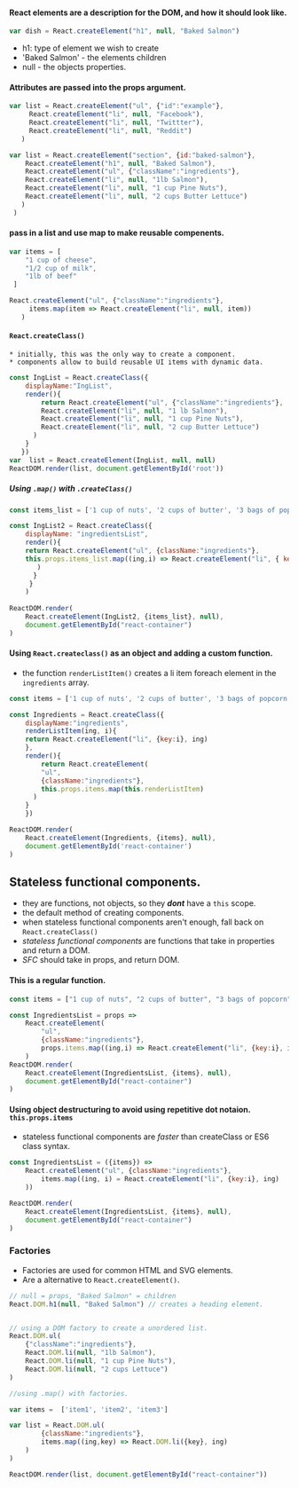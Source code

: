
####  React elements are a description for the DOM, and how it should look like.
```js
var dish = React.createElement("h1", null, "Baked Salmon")
```
* h1: type of element we wish to create
* 'Baked Salmon' - the elements children
* null - the objects properties.



#### Attributes are passed into the props argument. 
```js
var list = React.createElement("ul", {"id":"example"}, 
     React.createElement("li", null, "Facebook"),
     React.createElement("li", null, "Twittter"),
     React.createElement("li", null, "Reddit")
   )

var list = React.createElement("section", {id:"baked-salmon"}, 
    React.createElement("h1", null, "Baked Salmon"),
    React.createElement("ul", {"className":"ingredients"},
    React.createElement("li", null, "1lb Salmon"),
    React.createElement("li", null, "1 cup Pine Nuts"),
    React.createElement("li", null, "2 cups Butter Lettuce")
   )
 )
```
#### pass in a list and use map to make reusable compenents.  
```js
var items = [
    "1 cup of cheese",
    "1/2 cup of milk",
    "1lb of beef"
 ]

React.createElement("ul", {"className":"ingredients"}, 
     items.map(item => React.createElement("li", null, item))
   )

```


#### `React.createClass()`
    * initially, this was the only way to create a component.
    * components allow to build reusable UI items with dynamic data.

```js
const IngList = React.createClass({
    displayName:"IngList",
    render(){
        return React.createElement("ul", {"className":"ingredients"}, 
        React.createElement("li", null, "1 lb Salmon"),
        React.createElement("li", null, "1 cup Pine Nuts"),
        React.createElement("li", null, "2 cup Butter Lettuce")
      )
    }
   })
var  list = React.createElement(IngList, null, null)
ReactDOM.render(list, document.getElementById('root')) 
```


##### Using `.map()` with `.createClass()`

```js
const items_list = ['1 cup of nuts', '2 cups of butter', '3 bags of popcorn']

const IngList2 = React.createClass({
    displayName: "ingredientsList",
    render(){
	return React.createElement("ul", {className:"ingredients"}, 
	this.props.items_list.map((ing,i) => React.createElement("li", { key:i }, ing))
       )
      }
     }
    )
 
ReactDOM.render(
	React.createElement(IngList2, {items_list}, null), 
	document.getElementById("react-container")
)
```


#### Using `React.createclass()` as an object and adding a custom function.
* the function `renderListItem()` creates a li item foreach element in the `ingredients` array.

```js
const items = ['1 cup of nuts', '2 cups of butter', '3 bags of popcorn']

const Ingredients = React.createClass({
    displayName:"ingredients",
    renderListItem(ing, i){
	return React.createElement("li", {key:i}, ing)
    },
    render(){
        return React.createElement(
	    "ul", 
	    {className:"ingredients"}, 
	    this.props.items.map(this.renderListItem)
	  )
	}
    })

ReactDOM.render(
	React.createElement(Ingredients, {items}, null), 
	document.getElementById('react-container')
)
```

## Stateless functional components.
* they are functions, not objects, so they ***dont*** have a `this` scope.
* the default method of creating components. 
* when stateless functional components aren't enough, fall back on `React.createClass()`
* *stateless functional components* are functions that take in properties and return a DOM.
* *SFC* should take in props, and return DOM.

#### This is a regular function.
```js
const items = ["1 cup of nuts", "2 cups of butter", "3 bags of popcorn"]

const IngredientsList = props =>
    React.createElement(
        "ul",
        {className:"ingredients"},
        props.items.map((ing,i) => React.createElement("li", {key:i}, ing))
    )
ReactDOM.render(
    React.createElement(IngredientsList, {items}, null),
    document.getElementById("react-container")
)

``` 

#### Using object destructuring to avoid using repetitive dot notaion. `this.props.items`
* stateless functional components are *faster* than createClass or ES6 class syntax.
```js
const IngredientsList = ({items}) =>
    React.createElement("ul", {className:"ingredients"},
        items.map((ing, i) = React.createElement("li", {key:i}, ing)
    ))

ReactDOM.render(
    React.createElement(IngredientsList, {items}, null), 
    document.getElementById("react-container")
)
```

### Factories
* Factories are used for common HTML and SVG elements.
* Are a alternative to `React.createElement()`.

```js
// null = props, "Baked Salmon" = children
React.DOM.h1(null, "Baked Salmon") // creates a heading element.


// using a DOM factory to create a unordered list.
React.DOM.ul(
	{"className":"ingredients"}, 
	React.DOM.li(null, "1lb Salmon"),
	React.DOM.li(null, "1 cup Pine Nuts"),
	React.DOM.li(null, "2 cups Lettuce")
)

//using .map() with factories.

var items =  ['item1', 'item2', 'item3']

var list = React.DOM.ul(
		{className:"ingredients"},
		items.map((ing,key) => React.DOM.li({key}, ing)
	)
)

ReactDOM.render(list, document.getElementById("react-container"))

```






